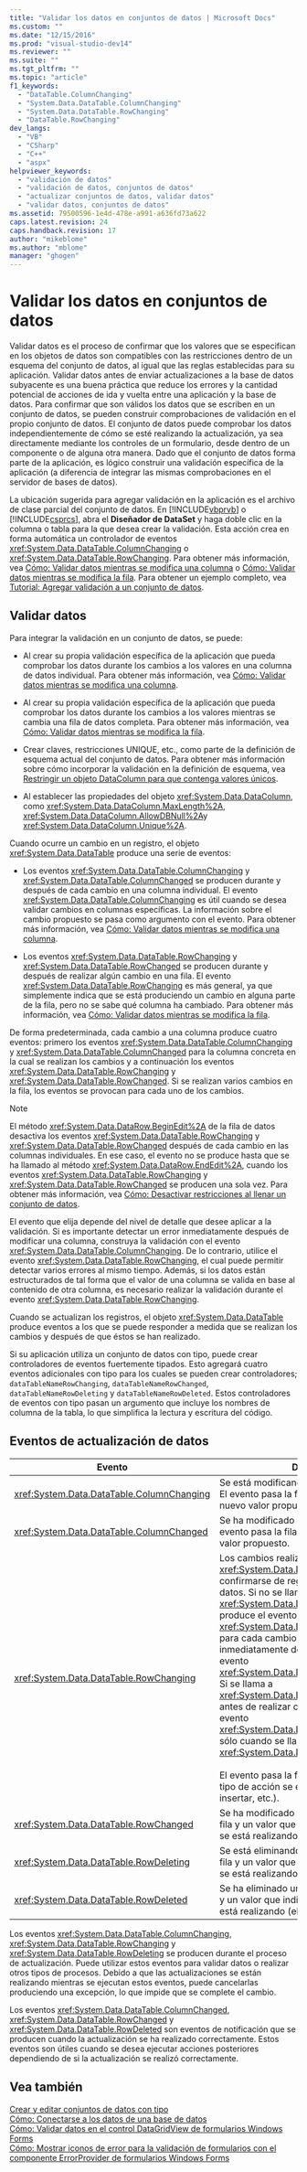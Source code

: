 ```yaml
---
title: "Validar los datos en conjuntos de datos | Microsoft Docs"
ms.custom: ""
ms.date: "12/15/2016"
ms.prod: "visual-studio-dev14"
ms.reviewer: ""
ms.suite: ""
ms.tgt_pltfrm: ""
ms.topic: "article"
f1_keywords: 
  - "DataTable.ColumnChanging"
  - "System.Data.DataTable.ColumnChanging"
  - "System.Data.DataTable.RowChanging"
  - "DataTable.RowChanging"
dev_langs: 
  - "VB"
  - "CSharp"
  - "C++"
  - "aspx"
helpviewer_keywords: 
  - "validación de datos"
  - "validación de datos, conjuntos de datos"
  - "actualizar conjuntos de datos, validar datos"
  - "validar datos, conjuntos de datos"
ms.assetid: 79500596-1e4d-478e-a991-a636fd73a622
caps.latest.revision: 24
caps.handback.revision: 17
author: "mikeblome"
ms.author: "mblome"
manager: "ghogen"
---
```

# Validar los datos en conjuntos de datos
Validar datos es el proceso de confirmar que los valores que se especifican en los objetos de datos son compatibles con las restricciones dentro de un esquema del conjunto de datos, al igual que las reglas establecidas para su aplicación.  Validar datos antes de enviar actualizaciones a la base de datos subyacente es una buena práctica que reduce los errores y la cantidad potencial de acciones de ida y vuelta entre una aplicación y la base de datos.  Para confirmar que son válidos los datos que se escriben en un conjunto de datos, se pueden construir comprobaciones de validación en el propio conjunto de datos.  El conjunto de datos puede comprobar los datos independientemente de cómo se esté realizando la actualización, ya sea directamente mediante los controles de un formulario, desde dentro de un componente o de alguna otra manera.  Dado que el conjunto de datos forma parte de la aplicación, es lógico construir una validación específica de la aplicación \(a diferencia de integrar las mismas comprobaciones en el servidor de bases de datos\).  
  
 La ubicación sugerida para agregar validación en la aplicación es el archivo de clase parcial del conjunto de datos.  En [!INCLUDE[vbprvb](../code-quality/includes/vbprvb_md.md)] o [!INCLUDE[csprcs](../data-tools/includes/csprcs_md.md)], abra el **Diseñador de DataSet** y haga doble clic en la columna o tabla para la que desea crear la validación.  Esta acción crea en forma automática un controlador de eventos <xref:System.Data.DataTable.ColumnChanging> o <xref:System.Data.DataTable.RowChanging>.  Para obtener más información, vea [Cómo: Validar datos mientras se modifica una columna](../Topic/How%20to:%20Validate%20Data%20During%20Column%20Changes.md) o [Cómo: Validar datos mientras se modifica la fila](../Topic/How%20to:%20Validate%20Data%20During%20Row%20Changes.md).  Para obtener un ejemplo completo, vea [Tutorial: Agregar validación a un conjunto de datos](../Topic/Walkthrough:%20Adding%20Validation%20to%20a%20Dataset.md).  
  
## Validar datos  
 Para integrar la validación en un conjunto de datos, se puede:  
  
-   Al crear su propia validación específica de la aplicación que pueda comprobar los datos durante los cambios a los valores en una columna de datos individual.  Para obtener más información, vea [Cómo: Validar datos mientras se modifica una columna](../Topic/How%20to:%20Validate%20Data%20During%20Column%20Changes.md).  
  
-   Al crear su propia validación específica de la aplicación que pueda comprobar los datos durante los cambios a los valores mientras se cambia una fila de datos completa.  Para obtener más información, vea [Cómo: Validar datos mientras se modifica la fila](../Topic/How%20to:%20Validate%20Data%20During%20Row%20Changes.md).  
  
-   Crear claves, restricciones UNIQUE, etc., como parte de la definición de esquema actual del conjunto de datos.  Para obtener más información sobre cómo incorporar la validación en la definición de esquema, vea [Restringir un objeto DataColumn para que contenga valores únicos](../Topic/How%20to:%20Add%20Columns%20to%20a%20DataTable.md#SpecifyUniqueConstraint).  
  
-   Al establecer las propiedades del objeto <xref:System.Data.DataColumn>, como <xref:System.Data.DataColumn.MaxLength%2A>, <xref:System.Data.DataColumn.AllowDBNull%2A>y <xref:System.Data.DataColumn.Unique%2A>.  
  
 Cuando ocurre un cambio en un registro, el objeto <xref:System.Data.DataTable> produce una serie de eventos:  
  
-   Los eventos <xref:System.Data.DataTable.ColumnChanging> y <xref:System.Data.DataTable.ColumnChanged> se producen durante y después de cada cambio en una columna individual.  El evento <xref:System.Data.DataTable.ColumnChanging> es útil cuando se desea validar cambios en columnas específicas.  La información sobre el cambio propuesto se pasa como argumento con el evento.  Para obtener más información, vea [Cómo: Validar datos mientras se modifica una columna](../Topic/How%20to:%20Validate%20Data%20During%20Column%20Changes.md).  
  
-   Los eventos <xref:System.Data.DataTable.RowChanging> y <xref:System.Data.DataTable.RowChanged> se producen durante y después de realizar algún cambio en una fila.  El evento <xref:System.Data.DataTable.RowChanging> es más general, ya que simplemente indica que se está produciendo un cambio en alguna parte de la fila, pero no se sabe qué columna ha cambiado.  Para obtener más información, vea [Cómo: Validar datos mientras se modifica la fila](../Topic/How%20to:%20Validate%20Data%20During%20Row%20Changes.md).  
  
 De forma predeterminada, cada cambio a una columna produce cuatro eventos: primero los eventos <xref:System.Data.DataTable.ColumnChanging> y <xref:System.Data.DataTable.ColumnChanged> para la columna concreta en la cual se realizan los cambios y a continuación los eventos <xref:System.Data.DataTable.RowChanging> y <xref:System.Data.DataTable.RowChanged>.  Si se realizan varios cambios en la fila, los eventos se provocan para cada uno de los cambios.  
  
> [!NOTE]
>  El método <xref:System.Data.DataRow.BeginEdit%2A> de la fila de datos desactiva los eventos <xref:System.Data.DataTable.RowChanging> y <xref:System.Data.DataTable.RowChanged> después de cada cambio en las columnas individuales.  En ese caso, el evento no se produce hasta que se ha llamado al método <xref:System.Data.DataRow.EndEdit%2A>, cuando los eventos <xref:System.Data.DataTable.RowChanging> y <xref:System.Data.DataTable.RowChanged> se producen una sola vez.  Para obtener más información, vea [Cómo: Desactivar restricciones al llenar un conjunto de datos](../data-tools/turn-off-constraints-while-filling-a-dataset.md).  
  
 El evento que elija depende del nivel de detalle que desee aplicar a la validación.  Si es importante detectar un error inmediatamente después de modificar una columna, construya la validación con el evento <xref:System.Data.DataTable.ColumnChanging>.  De lo contrario, utilice el evento <xref:System.Data.DataTable.RowChanging>, el cual puede permitir detectar varios errores al mismo tiempo.  Además, si los datos están estructurados de tal forma que el valor de una columna se valida en base al contenido de otra columna, es necesario realizar la validación durante el evento <xref:System.Data.DataTable.RowChanging>.  
  
 Cuando se actualizan los registros, el objeto <xref:System.Data.DataTable> produce eventos a los que se puede responder a medida que se realizan los cambios y después de que éstos se han realizado.  
  
 Si su aplicación utiliza un conjunto de datos con tipo, puede crear controladores de eventos fuertemente tipados.  Esto agregará cuatro eventos adicionales con tipo para los cuales se pueden crear controladores; `dataTableNameRowChanging`, `dataTableNameRowChanged`, `dataTableNameRowDeleting` y `dataTableNameRowDeleted`.  Estos controladores de eventos con tipo pasan un argumento que incluye los nombres de columna de la tabla, lo que simplifica la lectura y escritura del código.  
  
## Eventos de actualización de datos  
  
|Evento|Descripción|  
|------------|-----------------|  
|<xref:System.Data.DataTable.ColumnChanging>|Se está modificando el valor de una columna.  El evento pasa la fila y la columna junto con el nuevo valor propuesto.|  
|<xref:System.Data.DataTable.ColumnChanged>|Se ha modificado el valor de una columna.  El evento pasa la fila y la columna junto con el valor propuesto.|  
|<xref:System.Data.DataTable.RowChanging>|Los cambios realizados a un objeto <xref:System.Data.DataRow> están a punto de confirmarse de regreso en el conjunto de datos.  Si no se llama al método <xref:System.Data.DataRow.BeginEdit%2A>, se produce el evento <xref:System.Data.DataTable.RowChanging> para cada cambio realizado en una columna, inmediatamente después de producirse el evento <xref:System.Data.DataTable.ColumnChanging>.  Si se llama a <xref:System.Data.DataRow.BeginEdit%2A> antes de realizar cambios, se produce el evento <xref:System.Data.DataTable.RowChanging> sólo cuando se llama al método <xref:System.Data.DataRow.EndEdit%2A>.<br /><br /> El evento pasa la fila y un valor que indica qué tipo de acción se está realizando \(cambiar, insertar, etc.\).|  
|<xref:System.Data.DataTable.RowChanged>|Se ha modificado una fila.  El evento pasa la fila y un valor que indica qué tipo de acción se está realizando \(cambiar, insertar, etc.\).|  
|<xref:System.Data.DataTable.RowDeleting>|Se está eliminando una fila.  El evento pasa la fila y un valor que indica qué tipo de acción se está realizando \(eliminar\).|  
|<xref:System.Data.DataTable.RowDeleted>|Se ha eliminado una fila.  El evento pasa la fila y un valor que indica qué tipo de acción se está realizando \(eliminar\).|  
  
 Los eventos <xref:System.Data.DataTable.ColumnChanging>, <xref:System.Data.DataTable.RowChanging> y <xref:System.Data.DataTable.RowDeleting> se producen durante el proceso de actualización.  Puede utilizar estos eventos para validar datos o realizar otros tipos de procesos.  Debido a que las actualizaciones se están realizando mientras se ejecutan estos eventos, puede cancelarlas produciendo una excepción, lo que impide que se complete el cambio.  
  
 Los eventos <xref:System.Data.DataTable.ColumnChanged>, <xref:System.Data.DataTable.RowChanged> y <xref:System.Data.DataTable.RowDeleted> son eventos de notificación que se producen cuando la actualización se ha realizado correctamente.  Estos eventos son útiles cuando se desea ejecutar acciones posteriores dependiendo de si la actualización se realizó correctamente.  
  
## Vea también  
 [Crear y editar conjuntos de datos con tipo](../data-tools/creating-and-editing-typed-datasets.md)   
 [Cómo: Conectarse a los datos de una base de datos](../data-tools/how-to-connect-to-data-in-a-database.md)   
 [Cómo: Validar datos en el control DataGridView de formularios Windows Forms](../Topic/How%20to:%20Validate%20Data%20in%20the%20Windows%20Forms%20DataGridView%20Control.md)   
 [Cómo: Mostrar iconos de error para la validación de formularios con el componente ErrorProvider de formularios Windows Forms](../Topic/How%20to:%20Display%20Error%20Icons%20for%20Form%20Validation%20with%20the%20Windows%20Forms%20ErrorProvider%20Component.md)